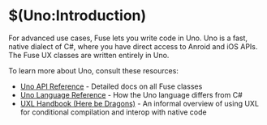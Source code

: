 # $(Uno:Introduction)

For advanced use cases, Fuse lets you write code in Uno. Uno is a fast, native dialect of C#, where you have direct access to Anroid and iOS APIs. The Fuse UX classes are written entirely in Uno.

To learn more about Uno, consult these resources:

- [Uno API Reference](https://www.fusetools.com/developers/api) - Detailed docs on all Fuse classes
- [Uno Language Reference](https://www.fusetools.com/developers/guides/unolang) - How the Uno language differs from C#
- [UXL Handbook (Here be Dragons)](https://www.fusetools.com/developers/guides/uxl-handbook) - An informal overview of using UXL for conditional compilation and interop with native code
